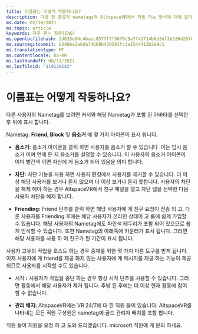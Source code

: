 ```yaml
---
title: 이름표는 어떻게 작동하나요?
description: 다양 한 종류의 nametags와 AltspaceVR에서 작동 하는 방식에 대해 알아봅니다.
ms.date: 02/10/2021
ms.topic: article
keywords: 자주 묻는 질문(FAQ)
ms.openlocfilehash: 2d635e04c4baec8577f7f5670c5a7f41714b8d3df3b530d26708b38287df7b84
ms.sourcegitcommit: b248ba2a6da7d669b430581fc3a1544413b2e9c1
ms.translationtype: MT
ms.contentlocale: ko-KR
ms.lasthandoff: 08/11/2021
ms.locfileid: "119128142"
---
```

# <a name="how-do-nametags-work"></a>이름표는 어떻게 작동하나요?

다른 사용자의 Nametag를 보려면 커서와 해당 Nametag가 포함 된 아바타를 선택한 후 위에 표시 합니다.

Nametag: **Friend, Block** 및 **음소거** 에 몇 가지 아이콘이 표시 됩니다.

* **음소거:** 음소거 아이콘을 클릭 하면 사용자를 음소거 할 수 있습니다 .이는 임시 음소거 이며 언제 든 지 음소거를 설정할 수 있습니다. 이 사용자의 음소거 아이콘이 이미 빨간색 이면 자신에 게 음소거 되어 있음을 의미 합니다.

* **차단:** 차단 기능을 사용 하면 사용자 환경에서 사용자를 제거할 수 있습니다. 더 이상 해당 사용자를 보거나 듣지 않으며 더 이상 보거나 듣지 못합니다. 사용자의 차단을 해제 해야 하는 경우 AltspaceVR에서 친구 패널을 열고 차단 탭을 선택한 다음 사용자 차단을 해제 합니다.

* **Friending:** Friend 단추를 클릭 하면 해당 사용자에 게 친구 요청이 전송 되 고, 다른 사용자를 Friending 후에는 해당 사용자가 온라인 상태이 고 룸에 쉽게 가입할 수 있습니다. 해당 사용자의 Nametag에도 파란색 테두리가 포함 되어 있으므로 쉽게 인식할 수 있습니다. 또한 Nametag의 아래쪽에 카운터가 표시 됩니다. 그러면 해당 사용자를 사용 하 여 친구가 된 기간이 표시 됩니다.

사용자 고유의 작업을 호스트 하는 경우 중재를 위한 몇 가지 다른 도구를 받게 됩니다. 이제 사용자에 게 friend를 제공 하지 않는 사용자에 게 메시지를 제공 하는 기능이 제공 되므로 사용자를 시작할 수도 있습니다.

* 시작 **:** 사용자가 작업을 중단 하는 경우 항상 시작 단추를 사용할 수 있습니다. 그러면 활동에서 해당 사용자가 제거 됩니다. 추방 된 후에는 더 이상 현재 활동에 참여할 수 없습니다. 

* **관리 배지:** AltspaceVR에는 VR 24/7에 대 한 직원 들이 있습니다. AltspaceVR를 나타내는 모든 직원 구성원은 nametag에 골드 관리자 배지를 포함 합니다.

직원 들이 지원을 요청 하 고 도와 드리겠습니다. microsoft 직원에 게 문의 하세요. 